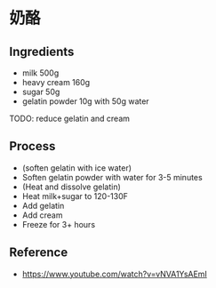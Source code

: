 # 奶酪

## Ingredients

- milk 500g
- heavy cream 160g
- sugar 50g
- gelatin powder 10g with 50g water

TODO: reduce gelatin and cream

## Process

- (soften gelatin with ice water)
- Soften gelatin powder with water for 3-5 minutes
- (Heat and dissolve gelatin)
- Heat milk+sugar to 120-130F
- Add gelatin
- Add cream
- Freeze for 3+ hours

## Reference

- https://www.youtube.com/watch?v=vNVA1YsAEmI